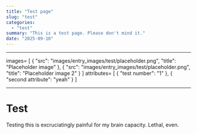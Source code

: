 ```yaml
---
title: "Test page"
slug: "test"
categories:
  - "test"
summary: "This is a test page. Please don't mind it."
date: "2025-09-10"
---
```

___
images=
[
  { "src": "images/entry_images/test/placeholder.png", "title": "Placeholder image" },
  { "src": "images/entry_images/test/placeholder.png", "title": "Placeholder image 2" }
]
attributes=
[
  { "test number": "1" },
  { "second attribute": "yeah" }
]
___
# Test

Testing this is excruciatingly painful for my brain capacity. Lethal, even.
